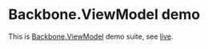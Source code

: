 # Backbone.ViewModel demo

This is [Backbone.ViewModel](https://github.com/Meettya/backbone.viewmodel) demo suite, see [live](http://meettya.github.io/colorbox/index.html).
